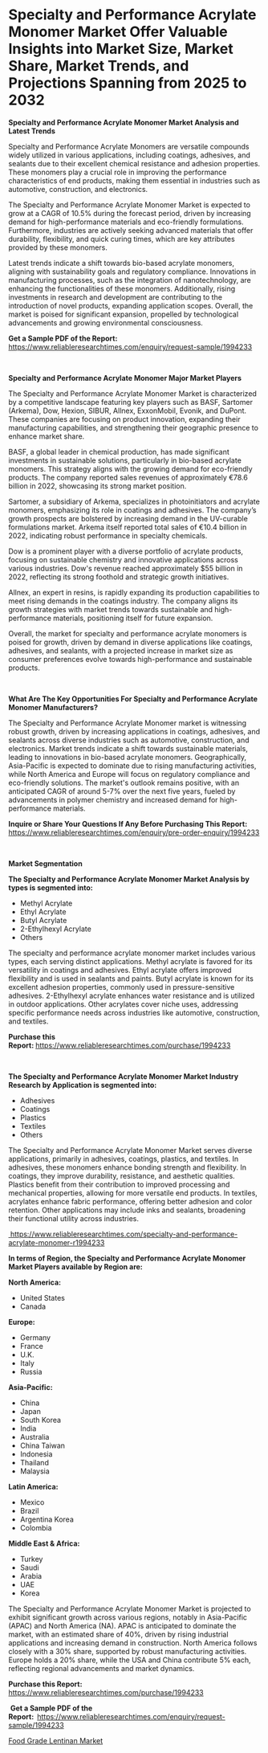 <p><h1>Specialty and Performance Acrylate Monomer Market Offer Valuable Insights into Market Size, Market Share, Market Trends, and Projections Spanning from 2025 to 2032</h1></p><p><strong>Specialty and Performance Acrylate Monomer Market Analysis and Latest Trends</strong></p>
<p><p>Specialty and Performance Acrylate Monomers are versatile compounds widely utilized in various applications, including coatings, adhesives, and sealants due to their excellent chemical resistance and adhesion properties. These monomers play a crucial role in improving the performance characteristics of end products, making them essential in industries such as automotive, construction, and electronics.</p><p>The Specialty and Performance Acrylate Monomer Market is expected to grow at a CAGR of 10.5% during the forecast period, driven by increasing demand for high-performance materials and eco-friendly formulations. Furthermore, industries are actively seeking advanced materials that offer durability, flexibility, and quick curing times, which are key attributes provided by these monomers. </p><p>Latest trends indicate a shift towards bio-based acrylate monomers, aligning with sustainability goals and regulatory compliance. Innovations in manufacturing processes, such as the integration of nanotechnology, are enhancing the functionalities of these monomers. Additionally, rising investments in research and development are contributing to the introduction of novel products, expanding application scopes. Overall, the market is poised for significant expansion, propelled by technological advancements and growing environmental consciousness.</p></p>
<p><strong>Get a Sample PDF of the Report:&nbsp;</strong> <a href="https://www.reliableresearchtimes.com/enquiry/request-sample/1994233?utm_campaign=2141&utm_medium=2&utm_source=Github&utm_content=ia&utm_term=05022025&utm_id=specialty-and-performance-acrylate-monomer">https://www.reliableresearchtimes.com/enquiry/request-sample/1994233</a></p>
<p>&nbsp;</p>
<p><strong>Specialty and Performance Acrylate Monomer Major Market Players</strong></p>
<p><p>The Specialty and Performance Acrylate Monomer Market is characterized by a competitive landscape featuring key players such as BASF, Sartomer (Arkema), Dow, Hexion, SIBUR, Allnex, ExxonMobil, Evonik, and DuPont. These companies are focusing on product innovation, expanding their manufacturing capabilities, and strengthening their geographic presence to enhance market share.</p><p>BASF, a global leader in chemical production, has made significant investments in sustainable solutions, particularly in bio-based acrylate monomers. This strategy aligns with the growing demand for eco-friendly products. The company reported sales revenues of approximately €78.6 billion in 2022, showcasing its strong market position.</p><p>Sartomer, a subsidiary of Arkema, specializes in photoinitiators and acrylate monomers, emphasizing its role in coatings and adhesives. The company’s growth prospects are bolstered by increasing demand in the UV-curable formulations market. Arkema itself reported total sales of €10.4 billion in 2022, indicating robust performance in specialty chemicals.</p><p>Dow is a prominent player with a diverse portfolio of acrylate products, focusing on sustainable chemistry and innovative applications across various industries. Dow's revenue reached approximately $55 billion in 2022, reflecting its strong foothold and strategic growth initiatives.</p><p>Allnex, an expert in resins, is rapidly expanding its production capabilities to meet rising demands in the coatings industry. The company aligns its growth strategies with market trends towards sustainable and high-performance materials, positioning itself for future expansion.</p><p>Overall, the market for specialty and performance acrylate monomers is poised for growth, driven by demand in diverse applications like coatings, adhesives, and sealants, with a projected increase in market size as consumer preferences evolve towards high-performance and sustainable products.</p></p>
<p>&nbsp;</p>
<p><strong>What Are The Key Opportunities For Specialty and Performance Acrylate Monomer Manufacturers?</strong></p>
<p><p>The Specialty and Performance Acrylate Monomer market is witnessing robust growth, driven by increasing applications in coatings, adhesives, and sealants across diverse industries such as automotive, construction, and electronics. Market trends indicate a shift towards sustainable materials, leading to innovations in bio-based acrylate monomers. Geographically, Asia-Pacific is expected to dominate due to rising manufacturing activities, while North America and Europe will focus on regulatory compliance and eco-friendly solutions. The market's outlook remains positive, with an anticipated CAGR of around 5-7% over the next five years, fueled by advancements in polymer chemistry and increased demand for high-performance materials.</p></p>
<p><strong>Inquire or Share Your Questions If Any Before Purchasing This Report:</strong> <a href="https://www.reliableresearchtimes.com/enquiry/pre-order-enquiry/1994233?utm_campaign=2141&utm_medium=2&utm_source=Github&utm_content=ia&utm_term=05022025&utm_id=specialty-and-performance-acrylate-monomer">https://www.reliableresearchtimes.com/enquiry/pre-order-enquiry/1994233</a></p>
<p>&nbsp;</p>
<p><strong>Market Segmentation</strong></p>
<p><strong>The Specialty and Performance Acrylate Monomer Market Analysis by types is segmented into:</strong></p>
<p><ul><li>Methyl Acrylate</li><li>Ethyl Acrylate</li><li>Butyl Acrylate</li><li>2-Ethylhexyl Acrylate</li><li>Others</li></ul></p>
<p><p>The specialty and performance acrylate monomer market includes various types, each serving distinct applications. Methyl acrylate is favored for its versatility in coatings and adhesives. Ethyl acrylate offers improved flexibility and is used in sealants and paints. Butyl acrylate is known for its excellent adhesion properties, commonly used in pressure-sensitive adhesives. 2-Ethylhexyl acrylate enhances water resistance and is utilized in outdoor applications. Other acrylates cover niche uses, addressing specific performance needs across industries like automotive, construction, and textiles.</p></p>
<p><strong>Purchase this Report:&nbsp;</strong><a href="https://www.reliableresearchtimes.com/purchase/1994233?utm_campaign=2141&utm_medium=2&utm_source=Github&utm_content=ia&utm_term=05022025&utm_id=specialty-and-performance-acrylate-monomer">https://www.reliableresearchtimes.com/purchase/1994233</a></p>
<p>&nbsp;</p>
<p><strong>The Specialty and Performance Acrylate Monomer Market Industry Research by Application is segmented into:</strong></p>
<p><ul><li>Adhesives</li><li>Coatings</li><li>Plastics</li><li>Textiles</li><li>Others</li></ul></p>
<p><p>The Specialty and Performance Acrylate Monomer Market serves diverse applications, primarily in adhesives, coatings, plastics, and textiles. In adhesives, these monomers enhance bonding strength and flexibility. In coatings, they improve durability, resistance, and aesthetic qualities. Plastics benefit from their contribution to improved processing and mechanical properties, allowing for more versatile end products. In textiles, acrylates enhance fabric performance, offering better adhesion and color retention. Other applications may include inks and sealants, broadening their functional utility across industries.</p></p>
<p><a href="https://www.reliableresearchtimes.com/specialty-and-performance-acrylate-monomer-r1994233?utm_campaign=2141&utm_medium=2&utm_source=Github&utm_content=ia&utm_term=05022025&utm_id=specialty-and-performance-acrylate-monomer">&nbsp;https://www.reliableresearchtimes.com/specialty-and-performance-acrylate-monomer-r1994233</a></p>
<p><strong>In terms of Region, the Specialty and Performance Acrylate Monomer Market Players available by Region are:</strong></p>
<p>
    <p> <strong> North America: </strong>
        <ul>
            <li>United States</li>
            <li>Canada</li>
        </ul>
        </p> 
    <p> <strong> Europe: </strong>
        <ul>
            <li>Germany</li>
            <li>France</li>
            <li>U.K.</li>
            <li>Italy</li>
            <li>Russia</li>
        </ul>
        </p> 
    <p> <strong> Asia-Pacific: </strong>
        <ul>
            <li>China</li>
            <li>Japan</li>
            <li>South Korea</li>
            <li>India</li>
            <li>Australia</li>
            <li>China Taiwan</li>
            <li>Indonesia</li>
            <li>Thailand</li>
            <li>Malaysia</li>
        </ul>
        </p> 
    <p> <strong> Latin America: </strong>
        <ul>
            <li>Mexico</li>
            <li>Brazil</li>
            <li>Argentina Korea</li>
            <li>Colombia</li>
        </ul>
        </p> 
    <p> <strong> Middle East & Africa: </strong>
        <ul>
            <li>Turkey</li>
            <li>Saudi</li>
            <li>Arabia</li>
            <li>UAE</li>
            <li>Korea</li>
        </ul>
    </p>
    </p>
<p><p>The Specialty and Performance Acrylate Monomer Market is projected to exhibit significant growth across various regions, notably in Asia-Pacific (APAC) and North America (NA). APAC is anticipated to dominate the market, with an estimated share of 40%, driven by rising industrial applications and increasing demand in construction. North America follows closely with a 30% share, supported by robust manufacturing activities. Europe holds a 20% share, while the USA and China contribute 5% each, reflecting regional advancements and market dynamics.</p></p>
<p><strong>Purchase this Report: </strong><a href="https://www.reliableresearchtimes.com/purchase/1994233?utm_campaign=2141&utm_medium=2&utm_source=Github&utm_content=ia&utm_term=05022025&utm_id=specialty-and-performance-acrylate-monomer">https://www.reliableresearchtimes.com/purchase/1994233</a></p>
<p>&nbsp;<strong>Get a Sample PDF of the Report:&nbsp;&nbsp;</strong><a href="https://www.reliableresearchtimes.com/enquiry/request-sample/1994233?utm_campaign=2141&utm_medium=2&utm_source=Github&utm_content=ia&utm_term=05022025&utm_id=specialty-and-performance-acrylate-monomer">https://www.reliableresearchtimes.com/enquiry/request-sample/1994233</a></p>
<p><strong></strong></p>
<p><p><a href="https://github.com/sca704osol/Market-Research-Report-List-1/blob/main/food-grade-lentinan-market.md?utm_campaign=2141&utm_medium=2&utm_source=Github&utm_content=ia&utm_term=05022025&utm_id=specialty-and-performance-acrylate-monomer">Food Grade Lentinan Market</a></p></p>